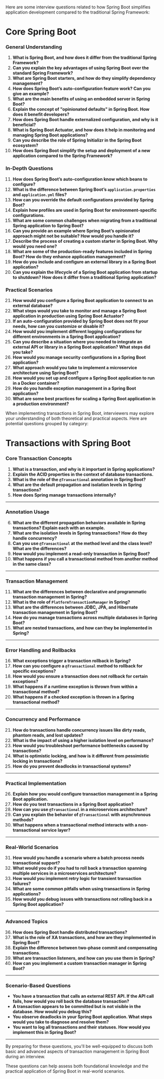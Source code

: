 Here are some interview questions related to how Spring Boot simplifies application development compared to the traditional Spring Framework:

# Core Spring Boot
### General Understanding
1. **What is Spring Boot, and how does it differ from the traditional Spring Framework?**
2. **Can you explain the key advantages of using Spring Boot over the standard Spring Framework?**
3. **What are Spring Boot starters, and how do they simplify dependency management?**
4. **How does Spring Boot’s auto-configuration feature work? Can you give an example?**
5. **What are the main benefits of using an embedded server in Spring Boot?**
6. **Explain the concept of "opinionated defaults" in Spring Boot. How does it benefit developers?**
7. **How does Spring Boot handle externalized configuration, and why is it beneficial?**
8. **What is Spring Boot Actuator, and how does it help in monitoring and managing Spring Boot applications?**
9. **Can you describe the role of Spring Initializr in the Spring Boot ecosystem?**
10. **How does Spring Boot simplify the setup and deployment of a new application compared to the Spring Framework?**

### In-Depth Questions
11. **How does Spring Boot’s auto-configuration know which beans to configure?**
12. **What is the difference between Spring Boot’s `application.properties` and `application.yml` files?**
13. **How can you override the default configurations provided by Spring Boot?**
14. **Explain how profiles are used in Spring Boot for environment-specific configurations.**
15. **What are some common challenges when migrating from a traditional Spring application to Spring Boot?**
16. **Can you provide an example where Spring Boot’s opinionated approach might not be suitable? How would you handle it?**
17. **Describe the process of creating a custom starter in Spring Boot. Why would you need one?**
18. **What are some of the production-ready features included in Spring Boot? How do they enhance application management?**
19. **How do you include and configure an external library in a Spring Boot application?**
20. **Can you explain the lifecycle of a Spring Boot application from startup to shutdown? How does it differ from a traditional Spring application?**

### Practical Scenarios
21. **How would you configure a Spring Boot application to connect to an external database?**
22. **What steps would you take to monitor and manage a Spring Boot application in production using Spring Boot Actuator?**
23. **If an auto-configuration provided by Spring Boot does not fit your needs, how can you customize or disable it?**
24. **How would you implement different logging configurations for different environments in a Spring Boot application?**
25. **Can you describe a situation where you needed to integrate an external API or library in a Spring Boot application? What steps did you take?**
26. **How would you manage security configurations in a Spring Boot application?**
27. **What approach would you take to implement a microservice architecture using Spring Boot?**
28. **How would you set up and configure a Spring Boot application to run in a Docker container?**
29. **How do you handle exception management in a Spring Boot application?**
30. **What are some best practices for scaling a Spring Boot application in a production environment?**

When implementing transactions in Spring Boot, interviewers may explore your understanding of both theoretical and practical aspects. Here are potential questions grouped by category:

# Transactions with Spring Boot

### **Core Transaction Concepts**
1. **What is a transaction, and why is it important in Spring applications?**
2. **Explain the ACID properties in the context of database transactions.**
3. **What is the role of the `@Transactional` annotation in Spring Boot?**
4. **What are the default propagation and isolation levels in Spring transactions?**
5. **How does Spring manage transactions internally?**

---

### **Annotation Usage**
6. **What are the different propagation behaviors available in Spring transactions? Explain each with an example.**
7. **What are the isolation levels in Spring transactions? How do they handle concurrency?**
8. **Can you use `@Transactional` at the method level and the class level? What are the differences?**
9. **How would you implement a read-only transaction in Spring Boot?**
10. **What happens if you call a transactional method from another method in the same class?**

---

### **Transaction Management**
11. **What are the differences between declarative and programmatic transaction management in Spring?**
12. **What is the role of `PlatformTransactionManager` in Spring?**
13. **What are the differences between JDBC, JPA, and Hibernate transaction management in Spring Boot?**
14. **How do you manage transactions across multiple databases in Spring Boot?**
15. **What are nested transactions, and how can they be implemented in Spring?**

---

### **Error Handling and Rollbacks**
16. **What exceptions trigger a transaction rollback in Spring?**
17. **How can you configure a `@Transactional` method to rollback for specific exceptions?**
18. **How would you ensure a transaction does not rollback for certain exceptions?**
19. **What happens if a runtime exception is thrown from within a transactional method?**
20. **What happens if a checked exception is thrown in a Spring transactional method?**

---

### **Concurrency and Performance**
21. **How do transactions handle concurrency issues like dirty reads, phantom reads, and lost updates?**
22. **What is the impact of using a higher isolation level on performance?**
23. **How would you troubleshoot performance bottlenecks caused by transactions?**
24. **What is optimistic locking, and how is it different from pessimistic locking in transactions?**
25. **How do you prevent deadlocks in transactional systems?**

---

### **Practical Implementation**
26. **Explain how you would configure transaction management in a Spring Boot application.**
27. **How do you test transactions in a Spring Boot application?**
28. **How can you use `@Transactional` in a microservices architecture?**
29. **Can you explain the behavior of `@Transactional` with asynchronous methods?**
30. **What happens when a transactional method interacts with a non-transactional service layer?**

---

### **Real-World Scenarios**
31. **How would you handle a scenario where a batch process needs transactional support?**
32. **What would you do if you had to roll back a transaction spanning multiple services in a microservices architecture?**
33. **How would you implement retry logic for transient transaction failures?**
34. **What are some common pitfalls when using transactions in Spring applications?**
35. **How would you debug issues with transactions not rolling back in a Spring Boot application?**

---

### **Advanced Topics**
36. **How does Spring Boot handle distributed transactions?**
37. **What is the role of XA transactions, and how are they implemented in Spring Boot?**
38. **Explain the difference between two-phase commit and compensating transactions.**
39. **What are transaction listeners, and how can you use them in Spring?**
40. **How can you implement a custom transaction manager in Spring Boot?**

---

### **Scenario-Based Questions**
- **You have a transaction that calls an external REST API. If the API call fails, how would you roll back the database transaction?**
- **A transaction appears to be committed but is not visible in the database. How would you debug this?**
- **You observe deadlocks in your Spring Boot application. What steps would you take to diagnose and resolve them?**
- **You want to log all transactions and their statuses. How would you implement this in Spring Boot?**

---

By preparing for these questions, you'll be well-equipped to discuss both basic and advanced aspects of transaction management in Spring Boot during an interview.

These questions can help assess both foundational knowledge and the practical application of Spring Boot in real-world scenarios.
